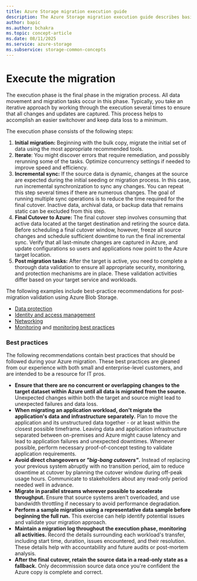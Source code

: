 ```yaml
---
title: Azure Storage migration execution guide
description: The Azure Storage migration execution guide describes basic guidance for storage migration execution stages.
author: bapic
ms.author: bchakra
ms.topic: concept-article 
ms.date: 08/11/2025
ms.service: azure-storage
ms.subservice: storage-common-concepts
---
```


<!--
Initial score: 78 (522/14)
Current score: 100 (634/0)
-->

# Execute the migration

The execution phase is the final phase in the migration process. All data movement and migration tasks occur in this phase. Typically, you take an iterative approach by working through the execution several times to ensure that all changes and updates are captured. This process helps to accomplish an easier switchover and keep data loss to a minimum. 

The execution phase consists of the following steps:

1. **Initial migration:** Beginning with the bulk copy, migrate the initial set of data using the most appropriate recommended tools.
2. **Iterate**: You might discover errors that require remediation, and possibly rerunning some of the tasks. Optimize concurrency settings if needed to improve speed and efficiency.
3. **Incremental sync:** If the source data is dynamic, changes at the source are expected during the initial seeding or migration process. In this case, run incremental synchronization to sync any changes. You can repeat this step several times if there are numerous changes. The goal of running multiple sync operations is to reduce the time required for the final cutover. Inactive data, archival data, or backup data that remains static can be excluded from this step.
4. **Final Cutover to Azure:**  The final cutover step involves consuming that active data located at the target destination and retiring the source data. Before scheduling a final cutover window, however, freeze all source changes and schedule sufficient downtime to run the final incremental sync. Verify that all last-minute changes are captured in Azure, and update configurations so users and applications now point to the Azure target location.
5. **Post migration tasks:** After the target is active, you need to complete a thorough data validation to ensure all appropriate security, monitoring, and protection mechanisms are in place. These validation activities differ based on your target service and workloads. 

The following examples include best-practice recommendations for post-migration validation using Azure Blob Storage.

- [Data protection](../blobs/security-recommendations.md#data-protection)
- [Identity and access management](../blobs/security-recommendations.md#identity-and-access-management)
- [Networking](../blobs/security-recommendations.md#networking)
- [Monitoring](../blobs/monitor-blob-storage.md#monitor-azure-blob-storage) and [monitoring best practices](../blobs/blob-storage-monitoring-scenarios.md)

### Best practices

The following recommendations contain best practices that should be followed during your Azure migration. These best practices are gleaned from our experience with both small and enterprise-level customers, and are intended to be a resource for IT pros.

- **Ensure that there are no concurrent or overlapping changes to the target dataset within Azure until all data is migrated from the source.** Unexpected changes within both the target and source might lead to unexpected failures and data loss.
- **When migrating an application workload, don't migrate the application's data and infrastructure separately.** Plan to move the application and its unstructured data together - or at least within the closest possible timeframe. Leaving data and application infrastructure separated between on-premises and Azure might cause latency and lead to application failures and unexpected downtimes. Whenever possible, perform necessary proof-of-concept testing to validate application requirements.
- **Avoid direct changeovers or *"big-bang cutovers"*.** Instead of replacing your previous system abruptly with no transition period, aim to reduce downtime at cutover by planning the cutover window during off-peak usage hours. Communicate to stakeholders about any read-only period needed well in advance.
- **Migrate in parallel streams wherever possible to accelerate throughput.** Ensure that source systems aren't overloaded, and use bandwidth throttling if necessary to avoid performance degradation.
- **Perform a sample migration using a representative data sample before beginning the full run.** This exercise can help identify potential issues and validate your migration approach.
- **Maintain a migration log throughout the execution phase, monitoring all activities.** Record the details surrounding each workload's transfer, including start time, duration, issues encountered, and their resolution. These details help with accountability and future audits or post-mortem analysis.
- **After the final cutover, retain the source data in a read-only state as a fallback.** Only decommission source data once you're confident the Azure copy is complete and correct.